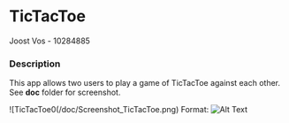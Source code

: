 # TicTacToe
Joost Vos - 10284885


### Description
This app allows two users to play a game of TicTacToe against each other.
See **doc** folder for screenshot.

![TicTacToe0(/doc/Screenshot_TicTacToe.png)
Format: ![Alt Text](url)
